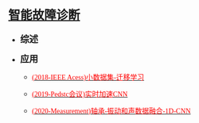 # <font size=5>[智能故障诊断](/故障诊断/README.md)</font><!-- {docsify-ignore} -->

- <font size=4>**综述**</font>

- <font size=4>**应用**</font>

  - [<font color=red face="微软雅黑">(2018-IEEE Acess)小数据集-迁移学习</font>](/故障诊断/小数据集_迁移学习.md)

  - [<font color=red face="微软雅黑">(2019-Pedstc会议)实时加速CNN</font>](/故障诊断/实时_加速CNN.md)

  - [<font color=red face="微软雅黑">(2020-Measurement)轴承-振动和声数据融合-1D-CNN</font>](/故障诊断/1D-CNN-based.md)


